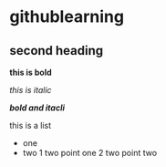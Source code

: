 # githublearning
## second heading
**this is bold**

*this is italic*

***bold and itacli***

this is a list
  - one
  - two
      1 two point one
      2 two point two
